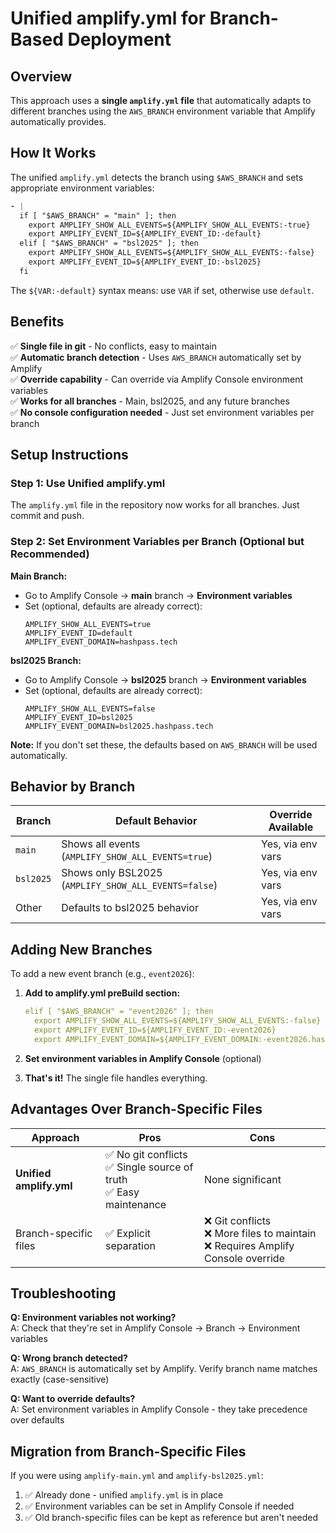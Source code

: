 # Unified amplify.yml for Branch-Based Deployment

## Overview

This approach uses a **single `amplify.yml` file** that automatically adapts to different branches using the `AWS_BRANCH` environment variable that Amplify automatically provides.

## How It Works

The unified `amplify.yml` detects the branch using `$AWS_BRANCH` and sets appropriate environment variables:

```yaml
- |
  if [ "$AWS_BRANCH" = "main" ]; then
    export AMPLIFY_SHOW_ALL_EVENTS=${AMPLIFY_SHOW_ALL_EVENTS:-true}
    export AMPLIFY_EVENT_ID=${AMPLIFY_EVENT_ID:-default}
  elif [ "$AWS_BRANCH" = "bsl2025" ]; then
    export AMPLIFY_SHOW_ALL_EVENTS=${AMPLIFY_SHOW_ALL_EVENTS:-false}
    export AMPLIFY_EVENT_ID=${AMPLIFY_EVENT_ID:-bsl2025}
  fi
```

The `${VAR:-default}` syntax means: use `VAR` if set, otherwise use `default`.

## Benefits

✅ **Single file in git** - No conflicts, easy to maintain  
✅ **Automatic branch detection** - Uses `AWS_BRANCH` automatically set by Amplify  
✅ **Override capability** - Can override via Amplify Console environment variables  
✅ **Works for all branches** - Main, bsl2025, and any future branches  
✅ **No console configuration needed** - Just set environment variables per branch  

## Setup Instructions

### Step 1: Use Unified amplify.yml

The `amplify.yml` file in the repository now works for all branches. Just commit and push.

### Step 2: Set Environment Variables per Branch (Optional but Recommended)

**Main Branch:**
- Go to Amplify Console → **main** branch → **Environment variables**
- Set (optional, defaults are already correct):
  ```
  AMPLIFY_SHOW_ALL_EVENTS=true
  AMPLIFY_EVENT_ID=default
  AMPLIFY_EVENT_DOMAIN=hashpass.tech
  ```

**bsl2025 Branch:**
- Go to Amplify Console → **bsl2025** branch → **Environment variables**
- Set (optional, defaults are already correct):
  ```
  AMPLIFY_SHOW_ALL_EVENTS=false
  AMPLIFY_EVENT_ID=bsl2025
  AMPLIFY_EVENT_DOMAIN=bsl2025.hashpass.tech
  ```

**Note:** If you don't set these, the defaults based on `AWS_BRANCH` will be used automatically.

## Behavior by Branch

| Branch | Default Behavior | Override Available |
|--------|------------------|-------------------|
| `main` | Shows all events (`AMPLIFY_SHOW_ALL_EVENTS=true`) | Yes, via env vars |
| `bsl2025` | Shows only BSL2025 (`AMPLIFY_SHOW_ALL_EVENTS=false`) | Yes, via env vars |
| Other | Defaults to bsl2025 behavior | Yes, via env vars |

## Adding New Branches

To add a new event branch (e.g., `event2026`):

1. **Add to amplify.yml preBuild section:**
   ```yaml
   elif [ "$AWS_BRANCH" = "event2026" ]; then
     export AMPLIFY_SHOW_ALL_EVENTS=${AMPLIFY_SHOW_ALL_EVENTS:-false}
     export AMPLIFY_EVENT_ID=${AMPLIFY_EVENT_ID:-event2026}
     export AMPLIFY_EVENT_DOMAIN=${AMPLIFY_EVENT_DOMAIN:-event2026.hashpass.tech}
   ```

2. **Set environment variables in Amplify Console** (optional)

3. **That's it!** The single file handles everything.

## Advantages Over Branch-Specific Files

| Approach | Pros | Cons |
|----------|------|------|
| **Unified amplify.yml** | ✅ No git conflicts<br>✅ Single source of truth<br>✅ Easy maintenance | None significant |
| Branch-specific files | ✅ Explicit separation | ❌ Git conflicts<br>❌ More files to maintain<br>❌ Requires Amplify Console override |

## Troubleshooting

**Q: Environment variables not working?**  
A: Check that they're set in Amplify Console → Branch → Environment variables

**Q: Wrong branch detected?**  
A: `AWS_BRANCH` is automatically set by Amplify. Verify branch name matches exactly (case-sensitive)

**Q: Want to override defaults?**  
A: Set environment variables in Amplify Console - they take precedence over defaults

## Migration from Branch-Specific Files

If you were using `amplify-main.yml` and `amplify-bsl2025.yml`:

1. ✅ Already done - unified `amplify.yml` is in place
2. ✅ Environment variables can be set in Amplify Console if needed
3. ✅ Old branch-specific files can be kept as reference but aren't needed

